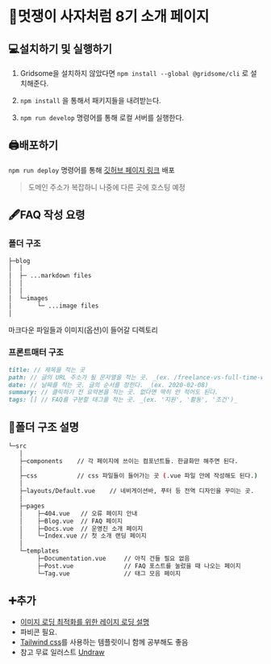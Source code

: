 # 🦁멋쟁이 사자처럼 8기 소개 페이지

## 💻설치하기 및 실행하기

1. Gridsome을 설치하지 않았다면 `npm install --global @gridsome/cli` 로 설치해준다.

2) `npm install` 을 통해서 패키지들을 내려받는다.

3) `npm run develop` 명령어를 통해 로컬 서버를 실행한다.

## 🖨배포하기

`npm run deploy` 명령어를 통해 [깃허브 페이지 링크](https://jbnu-likelion-intro-proj.github.io/8th-intro-page/) 배포

> 도메인 주소가 복잡하니 나중에 다른 곳에 호스팅 예정

## 🖋FAQ 작성 요령

### 폴더 구조

```sh
├─blog
│  │
│  ├─ ...markdown files
│  │
│  │
│  └─images
│       └─ ...image files
│
```

마크다운 파일들과 이미지(옵션)이 들어갈 디렉토리

### 프론트매터 구조

```md
title: // 제목을 적는 곳
path: // 글의 URL 주소가 될 문자열을 적는 곳. _(ex. /freelance-vs-full-time-work)_
date: // 날짜를 적는 곳. 글의 순서를 정한다. _(ex. 2020-02-08)_
summary: // 클릭하기 전 요약본을 적는 곳. 없다면 딱히 안 적어도 된다.
tags: [] // FAQ를 구분할 태그를 적는 곳. _(ex. '지원', '활동', '조건')_
```

## 📂폴더 구조 설명

```sh
└─src
   │
   ├─components    // 각 페이지에 쓰이는 컴포넌트들. 한글화만 해주면 된다.
   │
   ├─css           // css 파일들이 들어가는 곳 (.vue 파일 안에 작성해도 된다.)
   │
   ├─layouts/Default.vue    // 네비게이션바, 푸터 등 전역 디자인을 꾸미는 곳.
   │
   ├─pages
   │    ├─404.vue   // 오류 페이지 안내
   │    ├─Blog.vue  // FAQ 페이지
   │    ├─Docs.vue  // 운영진 소개 페이지
   │    └─Index.vue // 첫 소개 랜딩 페이지
   │
   └─templates
        ├─Documentation.vue     // 아직 건들 필요 없음
        ├─Post.vue              // FAQ 포스트를 눌렀을 때 나오는 페이지
        └─Tag.vue               // 태그 모음 페이지
```

## ➕추가

- [이미지 로딩 최적화를 위한 레이지 로딩 설명](https://gridsome.org/docs/images/)
- 파비콘 필요.
- [Tailwind css](https://tailwindcss.com/)를 사용하는 템플릿이니 함께 공부해도 좋음
- 참고 무료 일러스트 [Undraw](https://undraw.co/)
